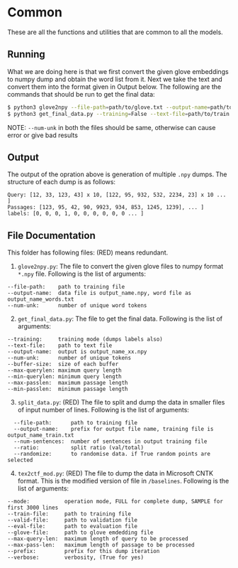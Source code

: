 # Common

These are all the functions and utilities that are common to all the models. 

## Running

What we are doing here is that we first convert the given glove embeddings to numpy dump and obtain the word list from it. Next we take the text and convert them into the format given in Output below. The following are the commands that should be run to get the final data:

```bash
$ python3 glove2npy --file-path=path/to/glove.txt --output-name=path/to/name --num-unk=20
$ python3 get_final_data.py --training=False --text-file=path/to/train.txt --output-name=path/to/output --num-unk=20
```

NOTE: `--num-unk` in both the files should be same, otherwise can cause error or give bad results

## Output

The output of the opration above is generation of multiple `.npy` dumps. The structure of each dump is as follows:

```
Query: [12, 33, 123, 43] x 10, [122, 95, 932, 532, 2234, 23] x 10 ... ]
Passages: [123, 95, 42, 90, 9923, 934, 853, 1245, 1239], ... ]
labels: [0, 0, 0, 1, 0, 0, 0, 0, 0, 0 ... ]
```

## File Documentation

This folder has following files: (RED) means redundant.

1. `glove2npy.py`: The file to convert the given glove files to numpy format `*.npy` file. Following is the list of arguments:

```
--file-path:    path to training file
--output-name:  data file is output_name.npy, word file as output_name_words.txt
--num-unk:      number of unique word tokens
```

2. `get_final_data.py`: The file to get the final data. Following is the list of arguments:

```
--training:     training mode (dumps labels also)
--text-file:    path to text file
--output-name:  output is output_name_xx.npy
--num-unk:      number of unique tokens
--buffer-size:  size of each buffer
--max-querylen: maximum query length
--min-querylen: minimum query length
--max-passlen:  maximum passage length
--min-passlen:  minimum passage length
```

3. `split_data.py`: (RED) The file to split and dump the data in smaller files of input number of lines. Following is the list of arguments:

```
  --file-path:      path to training file
  --output-name:    prefix for output file name, training file is output_name_train.txt
  --num-sentences:  number of sentences in output training file
  --ratio:          split ratio (val/total)
  --randomize:      to randomise data. if True random points are selected
```

4. `tex2ctf_mod.py`: (RED) The file to dump the data in Microsoft CNTK format. This is the modified version of file in `/baselines`. Following is the list of arguments:

```
--mode:           operation mode, FULL for complete dump, SAMPLE for first 3000 lines
--train-file:     path to training file
--valid-file:     path to validation file
--eval-file:      path to evaluation file
--glove-file:     path to glove emdedding file
--max-query-len:  maximum length of query to be processed
--max-pass-len:   maximum length of passage to be processed
--prefix:         prefix for this dump iteration
--verbose:        verbosity, (True for yes)
```